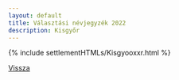 ```yaml
---
layout: default
title: Választási névjegyzék 2022
description: Kisgyőr
---
```


{% include settlementHTMLs/Kisgyooxxr.html %}

[Vissza](./)